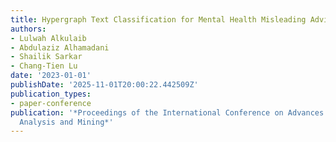```yaml
---
title: Hypergraph Text Classification for Mental Health Misleading Advice
authors:
- Lulwah Alkulaib
- Abdulaziz Alhamadani
- Shailik Sarkar
- Chang-Tien Lu
date: '2023-01-01'
publishDate: '2025-11-01T20:00:22.442509Z'
publication_types:
- paper-conference
publication: '*Proceedings of the International Conference on Advances in Social Networks
  Analysis and Mining*'
---
```

